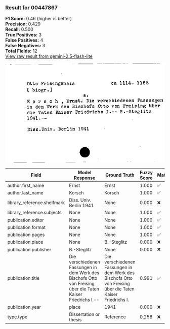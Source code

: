 ### Result for 00447867
**F1 Score:** 0.46 (higher is better)<br>**Precision:** 0.429<br>**Recall:** 0.500<br>**True Positives:** 3<br>**False Positives:** 4<br>**False Negatives:** 3<br>**Total Fields:** 12<br>[View raw result from gemini-2.5-flash-lite](https://github.com/RISE-UNIBAS/humanities_data_benchmark/blob/main/results/2025-10-01/T0208/request_T0208_00447867.json)

<img src="https://github.com/RISE-UNIBAS/humanities_data_benchmark/blob/main/benchmarks/zettelkatalog/images/00447867.jpg?raw=true" alt="00447867" width="600px">

| Field | Model Response | Ground Truth | Fuzzy Score | Match |
|-------|----------------|--------------|-------------|-------|
| author.first_name | Ernst | Ernst | 1.000 | ✅ |
| author.last_name | Korsch | Korsch | 1.000 | ✅ |
| library_reference.shelfmark | Diss. Univ. Berlin 1941 | None | 0.000 | ❌ |
| library_reference.subjects | None | None | 1.000 | ✅ |
| publication.editor | None | None | 1.000 | ✅ |
| publication.format | None | None | 1.000 | ✅ |
| publication.pages | None | None | 1.000 | ✅ |
| publication.place | None | B.-Steglitz | 0.000 | ❌ |
| publication.publisher | B.-Steglitz | None | 0.000 | ❌ |
| publication.title | Die verschiedenen Fassungen in dem Werk des Bischofs Otto von Freising über die Taten Kaiser Friedrichs I.-- | Die verschiedenen Fassungen in dem Werk des Bischofs Otto von Freising über die Taten Kaiser Friedrichs I. | 0.991 | ✅ |
| publication.year | place | 1941 | 0.000 | ❌ |
| type.type | Dissertation or thesis | Reference | 0.258 | ❌ |
